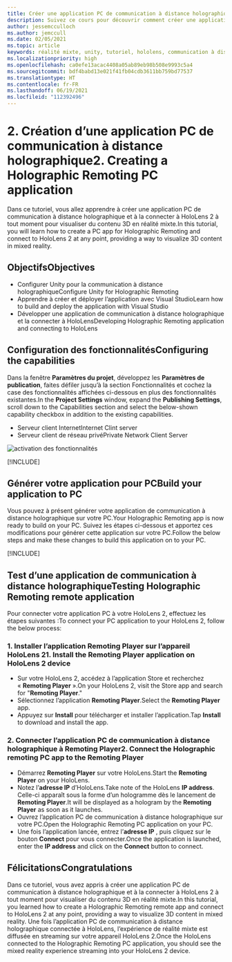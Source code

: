 ```yaml
---
title: Créer une application PC de communication à distance holographique
description: Suivez ce cours pour découvrir comment créer une application pour PC afin d’effectuer à distance une expérience de réalité mixte depuis votre PC vers HoloLens 2.
author: jessemcculloch
ms.author: jemccull
ms.date: 02/05/2021
ms.topic: article
keywords: réalité mixte, unity, tutoriel, hololens, communication à distance holographique sur PC, Visual Studio
ms.localizationpriority: high
ms.openlocfilehash: ca0efe13acac4408a05ab89eb98b508e9993c5a4
ms.sourcegitcommit: bdf4babd13e021f41fb04cdb3611bb759bd77537
ms.translationtype: HT
ms.contentlocale: fr-FR
ms.lasthandoff: 06/19/2021
ms.locfileid: "112392496"
---
```

# <a name="2-creating-a-holographic-remoting-pc-application"></a><span data-ttu-id="9504e-104">2. Création d’une application PC de communication à distance holographique</span><span class="sxs-lookup"><span data-stu-id="9504e-104">2. Creating a Holographic Remoting PC application</span></span>

<span data-ttu-id="9504e-105">Dans ce tutoriel, vous allez apprendre à créer une application PC de communication à distance holographique et à la connecter à HoloLens 2 à tout moment pour visualiser du contenu 3D en réalité mixte.</span><span class="sxs-lookup"><span data-stu-id="9504e-105">In this tutorial, you will learn how to create a PC app for Holographic Remoting and connect to HoloLens 2 at any point, providing a way to visualize 3D content in mixed reality.</span></span>

## <a name="objectives"></a><span data-ttu-id="9504e-106">Objectifs</span><span class="sxs-lookup"><span data-stu-id="9504e-106">Objectives</span></span>

* <span data-ttu-id="9504e-107">Configurer Unity pour la communication à distance holographique</span><span class="sxs-lookup"><span data-stu-id="9504e-107">Configure Unity for Holographic Remoting</span></span>
* <span data-ttu-id="9504e-108">Apprendre à créer et déployer l’application avec Visual Studio</span><span class="sxs-lookup"><span data-stu-id="9504e-108">Learn how to build and deploy the application with Visual Studio</span></span>
* <span data-ttu-id="9504e-109">Développer une application de communication à distance holographique et la connecter à HoloLens</span><span class="sxs-lookup"><span data-stu-id="9504e-109">Developing Holographic Remoting application and connecting to HoloLens</span></span>

## <a name="configuring-the-capabilities"></a><span data-ttu-id="9504e-110">Configuration des fonctionnalités</span><span class="sxs-lookup"><span data-stu-id="9504e-110">Configuring the capabilities</span></span>

<span data-ttu-id="9504e-111">Dans la fenêtre **Paramètres du projet**, développez les **Paramètres de publication**, faites défiler jusqu’à la section Fonctionnalités et cochez la case des fonctionnalités affichées ci-dessous en plus des fonctionnalités existantes.</span><span class="sxs-lookup"><span data-stu-id="9504e-111">In the **Project Settings** window, expand the **Publishing Settings**, scroll down to the Capabilities section and select the below-shown capability checkbox in addition to the existing capabilities.</span></span>

* <span data-ttu-id="9504e-112">Serveur client Internet</span><span class="sxs-lookup"><span data-stu-id="9504e-112">Internet Clint server</span></span>
* <span data-ttu-id="9504e-113">Serveur client de réseau privé</span><span class="sxs-lookup"><span data-stu-id="9504e-113">Private Network Client Server</span></span>

![activation des fonctionnalités](images/mrlearning-pc-holographic-remoting/tutorial2-section0-step1-1.png)

[!INCLUDE[](includes/configuring-scene-for-holographic-remoting.md)]

## <a name="build-your-application-to-pc"></a><span data-ttu-id="9504e-115">Générer votre application pour PC</span><span class="sxs-lookup"><span data-stu-id="9504e-115">Build your application to PC</span></span>

<span data-ttu-id="9504e-116">Vous pouvez à présent générer votre application de communication à distance holographique sur votre PC.</span><span class="sxs-lookup"><span data-stu-id="9504e-116">Your Holographic Remoting app is now ready to build on your PC.</span></span> <span data-ttu-id="9504e-117">Suivez les étapes ci-dessous et apportez ces modifications pour générer cette application sur votre PC.</span><span class="sxs-lookup"><span data-stu-id="9504e-117">Follow the below steps and make these changes to build this application on to your PC.</span></span>

[!INCLUDE[](includes/build-your-application-to-pc.md)]

## <a name="testing-holographic-remoting-remote-application"></a><span data-ttu-id="9504e-118">Test d’une application de communication à distance holographique</span><span class="sxs-lookup"><span data-stu-id="9504e-118">Testing Holographic Remoting remote application</span></span>

<span data-ttu-id="9504e-119">Pour connecter votre application PC à votre HoloLens 2, effectuez les étapes suivantes :</span><span class="sxs-lookup"><span data-stu-id="9504e-119">To connect your PC application to your HoloLens 2, follow the below process:</span></span>

### <a name="1-install-the-remoting-player-application-on-hololens-2-device"></a><span data-ttu-id="9504e-120">1. Installer l’application Remoting Player sur l’appareil HoloLens 2</span><span class="sxs-lookup"><span data-stu-id="9504e-120">1. Install the Remoting Player application on HoloLens 2 device</span></span>

* <span data-ttu-id="9504e-121">Sur votre HoloLens 2, accédez à l’application Store et recherchez « **Remoting Player** ».</span><span class="sxs-lookup"><span data-stu-id="9504e-121">On your HoloLens 2, visit the Store app and search for "**Remoting Player**."</span></span>
* <span data-ttu-id="9504e-122">Sélectionnez l’application **Remoting Player**.</span><span class="sxs-lookup"><span data-stu-id="9504e-122">Select the **Remoting Player** app.</span></span>
* <span data-ttu-id="9504e-123">Appuyez sur **Install** pour télécharger et installer l’application.</span><span class="sxs-lookup"><span data-stu-id="9504e-123">Tap **Install** to download and install the app.</span></span>

### <a name="2-connect-the-holographic-remoting-pc-app-to-the-remoting-player"></a><span data-ttu-id="9504e-124">2. Connecter l’application PC de communication à distance holographique à Remoting Player</span><span class="sxs-lookup"><span data-stu-id="9504e-124">2. Connect the Holographic remoting PC app to the Remoting Player</span></span>

* <span data-ttu-id="9504e-125">Démarrez **Remoting Player** sur votre HoloLens.</span><span class="sxs-lookup"><span data-stu-id="9504e-125">Start the **Remoting Player** on your HoloLens.</span></span>
* <span data-ttu-id="9504e-126">Notez l’**adresse IP** d’HoloLens.</span><span class="sxs-lookup"><span data-stu-id="9504e-126">Take note of the HoloLens **IP address**.</span></span> <span data-ttu-id="9504e-127">Celle-ci apparaît sous la forme d’un hologramme dès le lancement de **Remoting Player**.</span><span class="sxs-lookup"><span data-stu-id="9504e-127">It will be displayed as a hologram by the **Remoting Player** as soon as it launches.</span></span>
* <span data-ttu-id="9504e-128">Ouvrez l’application PC de communication à distance holographique sur votre PC.</span><span class="sxs-lookup"><span data-stu-id="9504e-128">Open the Holographic Remoting PC application on your PC.</span></span>
* <span data-ttu-id="9504e-129">Une fois l’application lancée, entrez l’**adresse IP** , puis cliquez sur le bouton **Connect** pour vous connecter.</span><span class="sxs-lookup"><span data-stu-id="9504e-129">Once the application is launched, enter the **IP address** and click on the **Connect**  button to connect.</span></span>

## <a name="congratulations"></a><span data-ttu-id="9504e-130">Félicitations</span><span class="sxs-lookup"><span data-stu-id="9504e-130">Congratulations</span></span>

<span data-ttu-id="9504e-131">Dans ce tutoriel, vous avez appris à créer une application PC de communication à distance holographique et à la connecter à HoloLens 2 à tout moment pour visualiser du contenu 3D en réalité mixte.</span><span class="sxs-lookup"><span data-stu-id="9504e-131">In this tutorial, you learned how to create a Holographic Remoting remote app and connect to HoloLens 2 at any point, providing a way to visualize 3D content in mixed reality.</span></span> <span data-ttu-id="9504e-132">Une fois l’application PC de communication à distance holographique connectée à HoloLens, l’expérience de réalité mixte est diffusée en streaming sur votre appareil HoloLens 2.</span><span class="sxs-lookup"><span data-stu-id="9504e-132">Once the HoloLens connected to the Holographic Remoting PC application, you should see the mixed reality experience streaming into your HoloLens 2 device.</span></span>
